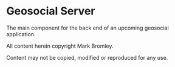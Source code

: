 # Geosocial Server


The main component for the back end of an upcoming geosocial application.

All content herein copyright Mark Bromley.

Content may not be copied, modified or reproduced for any use.